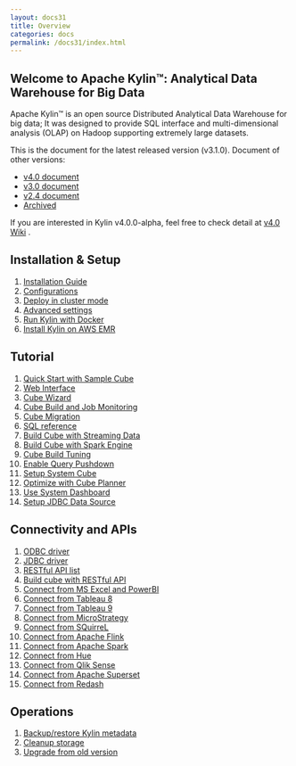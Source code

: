 ```yaml
---
layout: docs31
title: Overview
categories: docs
permalink: /docs31/index.html
---
```



Welcome to Apache Kylin™: Analytical Data Warehouse for Big Data
------------  

Apache Kylin™ is an open source Distributed Analytical Data Warehouse for big data; It was designed to provide SQL interface and multi-dimensional analysis (OLAP) on Hadoop supporting extremely large datasets.

This is the document for the latest released version (v3.1.0). Document of other versions:
* [v4.0 document](/docs40) 
* [v3.0 document](/docs30) 
* [v2.4 document](/docs24)
* [Archived](/archive/)

If you are interested in Kylin v4.0.0-alpha, feel free to check detail at [v4.0 Wiki](https://cwiki.apache.org/confluence/display/KYLIN/User+Manual+4.X) .

Installation & Setup
------------  
1. [Installation Guide](install/index.html)
2. [Configurations](install/configuration.html)
3. [Deploy in cluster mode](install/kylin_cluster.html)
4. [Advanced settings](install/advance_settings.html)
5. [Run Kylin with Docker](install/kylin_docker.html)
6. [Install Kylin on AWS EMR](install/kylin_aws_emr.html)

Tutorial
------------  
1. [Quick Start with Sample Cube](tutorial/kylin_sample.html)
2. [Web Interface](tutorial/web.html)
3. [Cube Wizard](tutorial/create_cube.html)
4. [Cube Build and Job Monitoring](tutorial/cube_build_job.html)
5. [Cube Migration](tutorial/cube_migration.html)
6. [SQL reference](tutorial/sql_reference.html)
7. [Build Cube with Streaming Data](tutorial/cube_streaming.html)
8. [Build Cube with Spark Engine](tutorial/cube_spark.html)
9. [Cube Build Tuning](tutorial/cube_build_performance.html)
10. [Enable Query Pushdown](tutorial/query_pushdown.html)
11. [Setup System Cube](tutorial/setup_systemcube.html)
12. [Optimize with Cube Planner](tutorial/use_cube_planner.html)
13. [Use System Dashboard](tutorial/use_dashboard.html)
14. [Setup JDBC Data Source](tutorial/setup_jdbc_datasource.html)


Connectivity and APIs
------------  
1. [ODBC driver](tutorial/odbc.html)
2. [JDBC driver](howto/howto_jdbc.html)
3. [RESTful API list](howto/howto_use_restapi.html)
4. [Build cube with RESTful API](howto/howto_build_cube_with_restapi.html)
5. [Connect from MS Excel and PowerBI](tutorial/powerbi.html)
6. [Connect from Tableau 8](tutorial/tableau.html)
7. [Connect from Tableau 9](tutorial/tableau_91.html)
8. [Connect from MicroStrategy](tutorial/microstrategy.html)
9. [Connect from SQuirreL](tutorial/squirrel.html)
10. [Connect from Apache Flink](tutorial/flink.html)
11. [Connect from Apache Spark](tutorial/spark.html)
12. [Connect from Hue](tutorial/hue.html)
13. [Connect from Qlik Sense](tutorial/Qlik.html)
14. [Connect from Apache Superset](tutorial/superset.html)
15. [Connect from Redash](/blog/2018/05/08/redash-kylin-plugin-strikingly/)


Operations
------------  
1. [Backup/restore Kylin metadata](howto/howto_backup_metadata.html)
2. [Cleanup storage](howto/howto_cleanup_storage.html)
3. [Upgrade from old version](howto/howto_upgrade.html)



